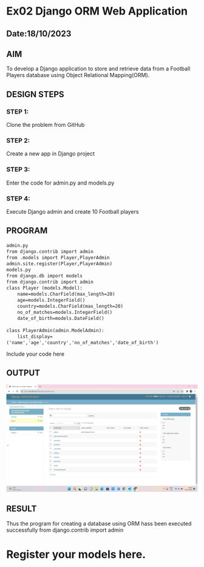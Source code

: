 # Ex02 Django ORM Web Application
## Date:18/10/2023 

## AIM
To develop a Django application to store and retrieve data from a Football Players database using Object Relational Mapping(ORM).

## DESIGN STEPS





### STEP 1:
Clone the problem from GitHub

### STEP 2:
Create a new app in Django project

### STEP 3:
Enter the code for admin.py and models.py

### STEP 4:
Execute Django admin and create 10 Football players

## PROGRAM
```
admin.py
from django.contrib import admin
from .models import Player,PlayerAdmin
admin.site.register(Player,PlayerAdmin)
models.py
from django.db import models
from django.contrib import admin
class Player (models.Model):
    name=models.CharField(max_length=20)
    age=models.IntegerField()
    country=models.CharField(max_length=20)
    no_of_matches=models.IntegerField()
    date_of_birth=models.DateField()

class PlayerAdmin(admin.ModelAdmin):
    list_display=('name','age','country','no_of_matches','date_of_birth')
```

Include your code here
## OUTPUT
![Alt text](<Screenshot 2023-10-18 085357.png>)


## RESULT
Thus the program for creating a database using ORM hass been executed successfully
from django.contrib import admin


# Register your models here.
